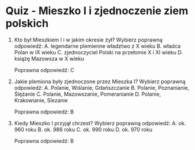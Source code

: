  # Quiz - Mieszko I i zjednoczenie ziem polskich
1. Kto był Mieszkiem I i w jakim okresie żył?
    Wybierz poprawną odpowiedź:
    A. legendarne plemienne władztwo z X wieku
    B. władca Polan w IX wieku
    C. zjednoczyciel Polski na przełomie X i XI wieku
    D. książę Mazowsza w X wieku

    Poprawna odpowiedź: C

2. Jakie plemiona były zjednoczone przez Mieszka I?
    Wybierz poprawną odpowiedź:
    A. Polanie, Wiślanie, Gdańszczanie
    B. Polanie, Poznanianie, Ślężanie
    C. Polanie, Mazowszanie, Pomeranianie
    D. Polanie, Krakowianie, Slezanie

    Poprawna odpowiedź: B

3. Kiedy Mieszko I przyjął chrzest?
    Wybierz poprawną odpowiedź:
    A. ok. 960 roku
    B. ok. 986 roku
    C. ok. 990 roku
    D. ok. 970 roku

    Poprawna odpowiedź: B

